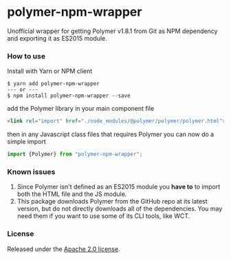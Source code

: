 # polymer-npm-wrapper
Unofficial wrapper for getting Polymer v1.8.1 from Git as NPM dependency and exporting it as ES2015 module.

### How to use
Install with Yarn or NPM client

```
$ yarn add polymer-npm-wrapper
--- or ---
$ npm install polymer-npm-wrapper --save
```

add the Polymer library in your main component file

```html
<link rel="import" href="./node_modules/@polymer/polymer/polymer.html">
```

then in any Javascript class files that requires Polymer you can now do a simple
import

```js
import {Polymer} from "polymer-npm-wrapper";
```

### Known issues
1. Since Polymer isn't defined as an ES2015 module you **have to** to import both the HTML file and the JS module.
2. This package downloads Polymer from the GitHub repo at its latest version, but do not directly downloads all of the dependencies. You may need them if you want to use some of its CLI tools, like WCT.


### License
Released under the [Apache 2.0 license](LICENSE).
